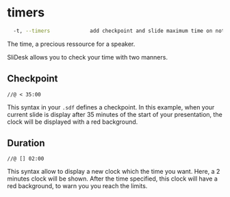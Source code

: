 # timers

```sh
  -t, --timers             add checkpoint and slide maximum time on notes view
```

The time, a precious ressource for a speaker.

SliDesk allows you to check your time with two manners.

## Checkpoint

```
//@ < 35:00
```

This syntax in your `.sdf` defines a checkpoint. In this example, when your current slide is display after 35 minutes of the start of your presentation, the clock will be displayed with a red background.

## Duration

```
//@ [] 02:00
```

This syntax allow to display a new clock which the time you want. Here, a 2 minutes clock will be shown. After the time specified, this clock will have a red background, to warn you you reach the limits.
